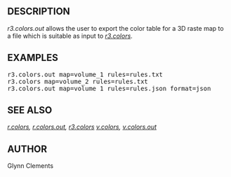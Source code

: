 <h2>DESCRIPTION</h2>

<em>r3.colors.out</em> allows the user to export the color table for a
3D raste map to a file which is suitable as input
to <em><a href="r3.colors.html">r3.colors</a></em>.

<h2>EXAMPLES</h2>

<div class="code"><pre>
r3.colors.out map=volume_1 rules=rules.txt
r3.colors map=volume_2 rules=rules.txt
r3.colors.out map=volume_1 rules=rules.json format=json
</pre></div>

<h2>SEE ALSO</h2>

<em>
<a href="r.colors.html">r.colors</a>,
<a href="r.colors.out.html">r.colors.out</a>,
<a href="r3.colors.html">r3.colors</a>
<a href="v.colors.html">v.colors</a>,
<a href="v.colors.out.html">v.colors.out</a>
</em>

<h2>AUTHOR</h2>

Glynn Clements
